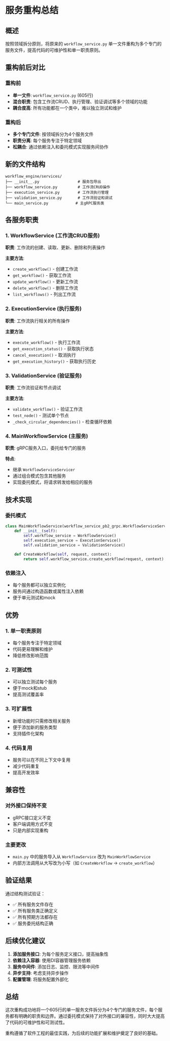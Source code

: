 # 服务重构总结

## 概述

按照领域拆分原则，将原来的 `workflow_service.py` 单一文件重构为多个专门的服务文件，提高代码的可维护性和单一职责原则。

## 重构前后对比

### 重构前
- **单一文件**: `workflow_service.py` (605行)
- **混合职责**: 包含工作流CRUD、执行管理、验证调试等多个领域的功能
- **耦合度高**: 所有功能都在一个类中，难以独立测试和维护

### 重构后
- **多个专门文件**: 按领域拆分为4个服务文件
- **职责分离**: 每个服务专注于特定领域
- **松耦合**: 通过依赖注入和委托模式实现服务间协作

## 新的文件结构

```
workflow_engine/services/
├── __init__.py                 # 服务包导出
├── workflow_service.py         # 工作流CRUD操作
├── execution_service.py        # 工作流执行管理
├── validation_service.py       # 工作流验证和调试
└── main_service.py            # 主gRPC服务类
```

## 各服务职责

### 1. WorkflowService (工作流CRUD服务)
**职责**: 工作流的创建、读取、更新、删除和列表操作

**主要方法**:
- `create_workflow()` - 创建工作流
- `get_workflow()` - 获取工作流
- `update_workflow()` - 更新工作流
- `delete_workflow()` - 删除工作流
- `list_workflows()` - 列出工作流

### 2. ExecutionService (执行服务)
**职责**: 工作流执行相关的所有操作

**主要方法**:
- `execute_workflow()` - 执行工作流
- `get_execution_status()` - 获取执行状态
- `cancel_execution()` - 取消执行
- `get_execution_history()` - 获取执行历史

### 3. ValidationService (验证服务)
**职责**: 工作流验证和节点调试

**主要方法**:
- `validate_workflow()` - 验证工作流
- `test_node()` - 测试单个节点
- `_check_circular_dependencies()` - 检查循环依赖

### 4. MainWorkflowService (主服务)
**职责**: gRPC服务入口，委托给专门的服务

**特点**:
- 继承 `WorkflowServiceServicer`
- 通过组合模式包含其他服务
- 实现委托模式，将请求转发给相应的服务

## 技术实现

### 委托模式
```python
class MainWorkflowService(workflow_service_pb2_grpc.WorkflowServiceServicer):
    def __init__(self):
        self.workflow_service = WorkflowService()
        self.execution_service = ExecutionService()
        self.validation_service = ValidationService()
    
    def CreateWorkflow(self, request, context):
        return self.workflow_service.create_workflow(request, context)
```

### 依赖注入
- 每个服务都可以独立实例化
- 服务间通过构造函数或属性注入依赖
- 便于单元测试和mock

## 优势

### 1. 单一职责原则
- 每个服务专注于特定领域
- 代码更易理解和维护
- 降低修改影响范围

### 2. 可测试性
- 可以独立测试每个服务
- 便于mock和stub
- 提高测试覆盖率

### 3. 可扩展性
- 新增功能时只需修改相关服务
- 便于添加新的服务类型
- 支持插件化架构

### 4. 代码复用
- 服务可以在不同上下文中复用
- 减少代码重复
- 提高开发效率

## 兼容性

### 对外接口保持不变
- gRPC接口定义不变
- 客户端调用方式不变
- 只是内部实现重构

### 主要更改
- `main.py` 中的服务导入从 `WorkflowService` 改为 `MainWorkflowService`
- 内部方法调用从大写改为小写（如 `CreateWorkflow` → `create_workflow`）

## 验证结果

通过结构测试验证：
- ✅ 所有服务文件存在
- ✅ 所有服务类正确定义
- ✅ 所有预期方法都存在
- ✅ 服务委托结构正确

## 后续优化建议

1. **添加服务接口**: 为每个服务定义接口，提高抽象性
2. **依赖注入容器**: 使用DI容器管理服务依赖
3. **服务中间件**: 添加日志、监控、限流等中间件
4. **异步支持**: 考虑支持异步操作
5. **配置管理**: 将服务配置外部化

## 总结

这次重构成功地将一个605行的单一服务文件拆分为4个专门的服务文件，每个服务都有明确的职责和边界。通过委托模式保持了对外接口的兼容性，同时大大提高了代码的可维护性和可测试性。

重构遵循了软件工程的最佳实践，为后续的功能扩展和维护奠定了良好的基础。 